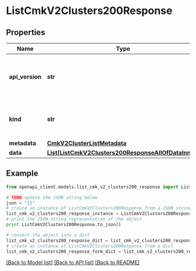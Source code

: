 # ListCmkV2Clusters200Response


## Properties
Name | Type | Description | Notes
------------ | ------------- | ------------- | -------------
**api_version** | **str** | APIVersion defines the schema version of this representation of a resource. | [readonly] 
**kind** | **str** | Kind defines the object this REST resource represents. | [readonly] 
**metadata** | [**CmkV2ClusterListMetadata**](CmkV2ClusterListMetadata.md) |  | 
**data** | [**List[ListCmkV2Clusters200ResponseAllOfDataInner]**](ListCmkV2Clusters200ResponseAllOfDataInner.md) |  | 

## Example

```python
from openapi_client.models.list_cmk_v2_clusters200_response import ListCmkV2Clusters200Response

# TODO update the JSON string below
json = "{}"
# create an instance of ListCmkV2Clusters200Response from a JSON string
list_cmk_v2_clusters200_response_instance = ListCmkV2Clusters200Response.from_json(json)
# print the JSON string representation of the object
print ListCmkV2Clusters200Response.to_json()

# convert the object into a dict
list_cmk_v2_clusters200_response_dict = list_cmk_v2_clusters200_response_instance.to_dict()
# create an instance of ListCmkV2Clusters200Response from a dict
list_cmk_v2_clusters200_response_form_dict = list_cmk_v2_clusters200_response.from_dict(list_cmk_v2_clusters200_response_dict)
```
[[Back to Model list]](../ccloud/README.md#documentation-for-models) [[Back to API list]](../ccloud/README.md#documentation-for-api-endpoints) [[Back to README]](../ccloud/README.md)


